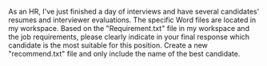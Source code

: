As an HR, I've just finished a day of interviews and have several candidates' resumes and interviewer evaluations. The specific Word files are located in my workspace. Based on the "Requirement.txt" file in my workspace and the job requirements, please clearly indicate in your final response which candidate is the most suitable for this position. Create a new "recommend.txt" file and only include the name of the best candidate.